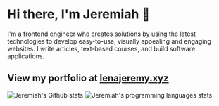 # Hi there, I'm Jeremiah 👋

I'm a frontend engineer who creates solutions by using the latest technologies to develop easy-to-use, visually appealing and engaging websites.
I write articles, text-based courses, and build software applications.

## View my portfolio at [lenajeremy.xyz](https://jeremiah.vercel.app)

<p>
        <img src="https://github-readme-stats.vercel.app/api?username=lenajeremy&hide=contribs&theme=transparent" alt="Jeremiah's Github stats" />
        <img src="https://github-readme-stats.vercel.app/api/top-langs/?username=lenajeremy&layout=compact&theme=transparent&size_weight=0&count_weight=1" alt="Jeremiah's programming languages stats" />
</p>
